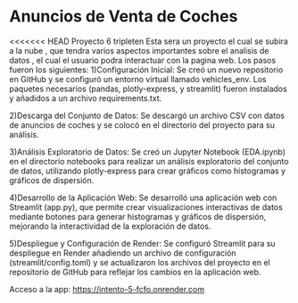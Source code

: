 # Anuncios de Venta de Coches
<<<<<<< HEAD
Proyecto 6 tripleten
Esta sera un proyecto el cual se subira a la nube , que tendra varios aspectos importantes sobre el analisis de datos , el cual el usuario podra interactuar con la pagina web.
Los pasos fueron los siguientes:
1)Configuración Inicial:
Se creó un nuevo repositorio en GitHub y se configuró un entorno virtual llamado vehicles_env. Los paquetes necesarios (pandas, plotly-express, y streamlit) fueron instalados y añadidos a un archivo requirements.txt.

2)Descarga del Conjunto de Datos:
Se descargó un archivo CSV con datos de anuncios de coches y se colocó en el directorio del proyecto para su análisis.

3)Análisis Exploratorio de Datos:
Se creó un Jupyter Notebook (EDA.ipynb) en el directorio notebooks para realizar un análisis exploratorio del conjunto de datos, utilizando plotly-express para crear gráficos como histogramas y gráficos de dispersión.

4)Desarrollo de la Aplicación Web:
Se desarrolló una aplicación web con Streamlit (app.py), que permite crear visualizaciones interactivas de datos mediante botones para generar histogramas y gráficos de dispersión, mejorando la interactividad de la exploración de datos.

5)Despliegue y Configuración de Render:
Se configuró Streamlit para su despliegue en Render añadiendo un archivo de configuración (streamlit/config.toml) y se actualizaron los archivos del proyecto en el repositorio de GitHub para reflejar los cambios en la aplicación web.


Acceso a la app:
 https://intento-5-fcfo.onrender.com
